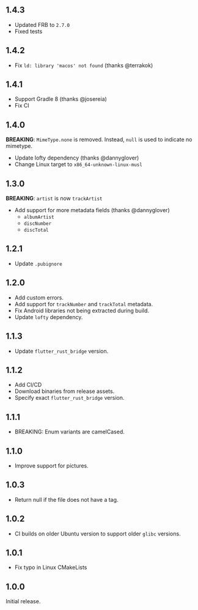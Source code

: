 ## 1.4.3

- Updated FRB to `2.7.0`
- Fixed tests

## 1.4.2

- Fix `ld: library 'macos' not found` (thanks @terrakok)

## 1.4.1

- Support Gradle 8 (thanks @josereia)
- Fix CI

## 1.4.0

**BREAKING**: `MimeType.none` is removed. Instead, `null` is used to indicate no mimetype.

- Update lofty dependency (thanks @dannyglover)
- Change Linux target to `x86_64-unknown-linux-musl`

## 1.3.0

**BREAKING**: `artist` is now `trackArtist`

- Add support for more metadata fields (thanks @dannyglover)
  - `albumArtist`
  - `discNumber`
  - `discTotal`

## 1.2.1

- Update `.pubignore`

## 1.2.0

- Add custom errors.
- Add support for `trackNumber` and `trackTotal` metadata.
- Fix Android libraries not being extracted during build.
- Update `lofty` dependency.

## 1.1.3

- Update `flutter_rust_bridge` version.

## 1.1.2

- Add CI/CD
- Download binaries from release assets.
- Specify exact `flutter_rust_bridge` version.

## 1.1.1

- BREAKING: Enum variants are camelCased.

## 1.1.0

- Improve support for pictures.

## 1.0.3

- Return null if the file does not have a tag.

## 1.0.2

- CI builds on older Ubuntu version to support older `glibc` versions.

## 1.0.1

- Fix typo in Linux CMakeLists

## 1.0.0

Initial release.
